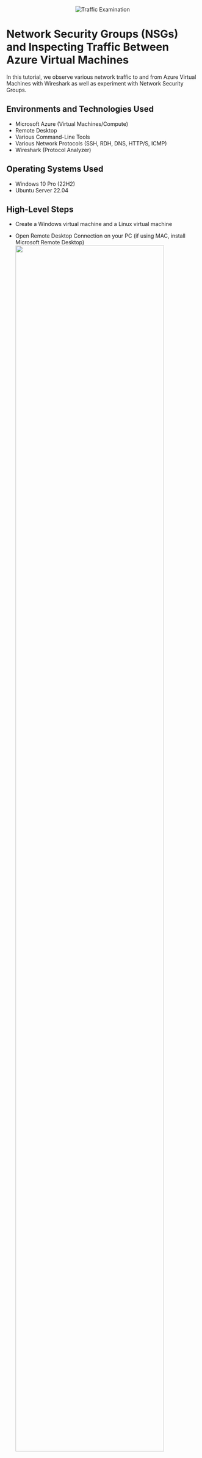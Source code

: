 <p align="center">
<img src="https://i.imgur.com/Ua7udoS.png" alt="Traffic Examination"/>
</p>

<h1>Network Security Groups (NSGs) and Inspecting Traffic Between Azure Virtual Machines</h1>
In this tutorial, we observe various network traffic to and from Azure Virtual Machines with Wireshark as well as experiment with Network Security Groups. <br />


<h2>Environments and Technologies Used</h2>

- Microsoft Azure (Virtual Machines/Compute)
- Remote Desktop
- Various Command-Line Tools
- Various Network Protocols (SSH, RDH, DNS, HTTP/S, ICMP)
- Wireshark (Protocol Analyzer)

<h2>Operating Systems Used </h2>

- Windows 10 Pro (22H2)
- Ubuntu Server 22.04

<h2>High-Level Steps</h2>

- Create a Windows virtual machine and a Linux virtual machine
- Open Remote Desktop Connection on your PC (if using MAC, install Microsoft Remote Desktop)
  <img src="https://i.imgur.com/XfDNSei.png" height="90%" width="90%" alt=""/>

- Connect to the Windows virtual machine using its public IP address
<img src="https://i.imgur.com/in5a6K9.png" height="80%" width="80%" alt=""/>

- Once connected to the Windows VM, download and install Wireshark
  <img src="https://i.imgur.com/hCzQxcr.png" height="80%" width="80%" alt=""/>


<h2>Actions and Observations</h2>
<h3>Observing ICMP Traffic</h3>

- Open Wireshark on your Windows VM and start packet capture

<img src="https://i.imgur.com/hiAwWoZ.png" height="80%" width="80%" alt=""/>

<img src="https://i.imgur.com/TX9AK9M.png" height="80%" width="80%" alt=""/>

- Within Wireshark filter for ICMP traffic only
  
<img src="https://i.imgur.com/Q9fZ7q4.png" height="80%" width="80%" alt=""/>

- Retrieve the private IP address of the Linux VM and ping it from within the Windows VM
  
<img src="https://i.imgur.com/9QNqx3G.png" height="80%" width="80%" alt=""/>
  
  <img src="https://i.imgur.com/qvRnCVV.png" height="80%" width="80%" alt=""/>
  
- Observe ping requests and replies within Wireshark
<img src="https://i.imgur.com/rM4omYU.png" height="80%" width="80%" alt=""/>

- From the Windows VM open PowerShell or command line and ping a public website
- Observe the traffic in Wireshark 

<img src="https://i.imgur.com/sDDEDTr.png" height="80%" width="80%" alt=""/>




